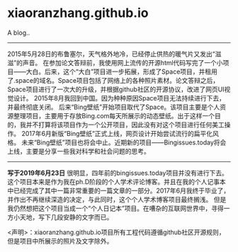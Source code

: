 # xiaoranzhang.github.io
A blog..

****
2015年5月28日的布鲁塞尔，天气格外地冷，已经停止供热的暖气片又发出“滋滋”的声音。
在参加论文答辩前，我使用网上流传的开源html代码写完了一个小项目——大白。后来，这个“大白”项目进一步拓展，形成了Space项目，并租用了.space的域名。Space项目包括了网络上的各种照片素材。论文答辩之后，Space项目进行了一次大的升级，并根据github社区的开源协议，改进了网页UI视觉设计。
2015年8月我回到中国。因为种种原因Space项目无法持续进行下去，并最终彻底关闭。
后来“Bing壁纸”开始项目取代了Space。该项目主要是个人资源整理项目，主要用于存放Bing.com每天所展示的动态壁纸。出于这样一个目的，我并不打算将该项目作为一个公开项目，因此没有对这个项目进行任何美工操作。
2017年6月新版“Bing壁纸”正式上线，网页设计开始尝试流行的扁平化风格。
未来“Bing壁纸”项目也将会中止。近期新的项目——Bingissues.today将会上线，主要是分享一些我对科学和社会问题的思考。
****
**写于2019年6月23日**
很明显，四年前的bingissues.today项目并没有进行下去。
这个项目本来是作为我在ph.D阶段的个人学术评论博客。并且在我的个人记事本中已经完成了其中一篇非常重要的一篇文章的一部分。2017年6月我终于毕业了，并作出不再继续深造的决定，与此同时，这个个人学术博客项目最终搁浅。
但是我仍然想把这个项目当成一个“个人日记本”项目。在嘈杂的互联网世界中，寻得一方小天地，写下几段安静的文字而已。

<声明>：xiaoranzhang.github.io项目所有工程代码遵循github社区开源规则，但是项目中所展示的照片及文字除外。
